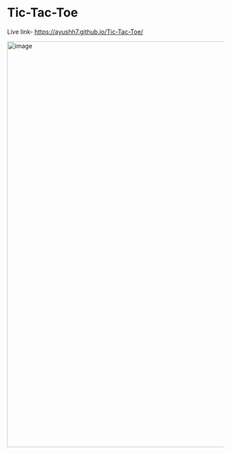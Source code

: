 # Tic-Tac-Toe
Live link- https://ayushh7.github.io/Tic-Tac-Toe/

<img width="944" alt="image" src="https://user-images.githubusercontent.com/75851551/176810092-bb75f68b-1007-4ec6-9e21-cc3e98408319.png">

